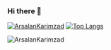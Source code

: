 ### Hi there 👋
[![ArsalanKarimzad](https://github-readme-stats.vercel.app/api?username=ArsalanKm)](https://github.com/anuraghazra/github-readme-stats)
[![Top Langs](https://github-readme-stats.vercel.app/api/top-langs/?username=ArsalanKm)](https://github.com/anuraghazra/github-readme-stats)

![ArsalanKarimzad](https://github-readme-stats.vercel.app/api?username=ArsalanKm&show_icons=true&theme=radical)



